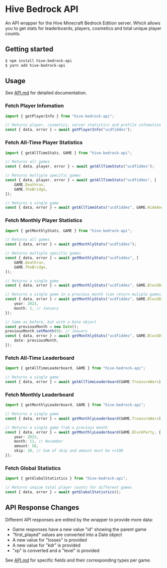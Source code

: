 # Hive Bedrock API

An API wrapper for the Hive Minecraft Bedrock Edition server. Which allows you to get stats for leaderboards, players, cosmetics and total unique player counts.

## Getting started

```bash
$ npm install hive-bedrock-api
$ yarn add hive-bedrock-api
```

## Usage

See [API.md](docs/API.md) for detailed documentation.

### Fetch Player Infomation

```ts
import { getPlayerInfo } from "hive-bedrock-api";

// Returns player, cosmetics, server statistics and profile infomation
const { data, error } = await getPlayerInfo("ucdfiddes");
```

### Fetch All-Time Player Statistics

```ts
import { getAllTimeStats, GAME } from "hive-bedrock-api";

// Returns all games
const { data, player, error } = await getAllTimeStats("ucdfiddes");

// Returns multiple specific games
const { data, player, error } = await getAllTimeStats("ucdfiddes", [
    GAME.Deathrun,
    GAME.TheBridge,
]);

// Returns a single game
const { data, error } = await getAllTimeStats("ucdfiddes", GAME.HideAndSeek);
```

### Fetch Monthly Player Statistics

```ts
import { getMonthlyStats, GAME } from "hive-bedrock-api";

// Returns all games
const { data, error } = await getMonthlyStats("ucdfiddes");

// Returns multiple specific games
const { data, error } = await getMonthlyStats("ucdfiddes", [
    GAME.Deathrun,
    GAME.TheBridge,
]);

// Returns a single game
const { data, error } = await getMonthlyStats("ucdfiddes", GAME.BlockDrop);

// Returns a single game in a previous month (can return muliple games)
const { data, error } = await getMonthlyStats("ucdfiddes", GAME.BlockDrop, {
    year: 2023,
    month: 1, // January
});

// Same as before, but with a Date object
const previousMonth = new Date();
previousMonth.setMonth(0); // January
const { data, error } = await getMonthlyStats("ucdfiddes", GAME.BlockDrop, {
    date: previousMonth,
});
```

### Fetch All-Time Leaderboard

```ts
import { getAllTimeLeaderboard, GAME } from "hive-bedrock-api";

// Returns a single game
const { data, error } = await getAllTimeLeaderboard(GAME.TreasureWars);
```

### Fetch Monthly Leaderboard

```ts
import { getMonthlyLeaderboard, GAME } from "hive-bedrock-api";

// Returns a single game
const { data, error } = await getMonthlyLeaderboard(GAME.TreasureWars);

// Returns a single game from a previous month
const { data, error } = await getMonthlyLeaderboard(GAME.BlockParty, {
    year: 2023,
    month: 11, // November
    amount: 50,
    skip: 20, // Sum of skip and amount must be <=100
});
```

### Fetch Global Statistics

```ts
import { getGlobalStatistics } from "hive-bedrock-api";

// Returns unqiue total player counts for different games
const { data, error } = await getGlobalStatistics();
```

## API Response Changes

Different API responses are edited by the wrapper to provide more data:

-   Game responses have a new value "id" showing the parent game
-   "first_played" values are converted into a Date object
-   A new value for "losses" is provided
-   A new value for "kdr" is provided
-   "xp" is converted and a "level" is provided

See [API.md](docs/API.md#game-statistics-types) for specific fields and their corresponding types per game.
